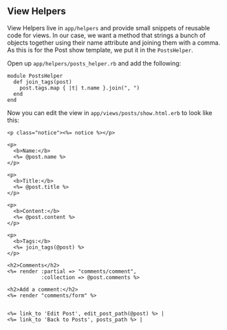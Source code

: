 ## View Helpers

View Helpers live in `app/helpers` and provide small snippets of reusable code for views. In our case, we want a method that strings a bunch of objects together using their name attribute and joining them with a comma. As this is for the Post show template, we put it in the `PostsHelper`.

Open up `app/helpers/posts_helper.rb` and add the following:

	module PostsHelper
	  def join_tags(post)
	    post.tags.map { |t| t.name }.join(", ")
	  end
	end

Now you can edit the view in `app/views/posts/show.html.erb` to look like this:

	<p class="notice"><%= notice %></p>

	<p>
	  <b>Name:</b>
	  <%= @post.name %>
	</p>

	<p>
	  <b>Title:</b>
	  <%= @post.title %>
	</p>

	<p>
	  <b>Content:</b>
	  <%= @post.content %>
	</p>

	<p>
	  <b>Tags:</b>
	  <%= join_tags(@post) %>
	</p>

	<h2>Comments</h2>
	<%= render :partial => "comments/comment",
	           :collection => @post.comments %>

	<h2>Add a comment:</h2>
	<%= render "comments/form" %>


	<%= link_to 'Edit Post', edit_post_path(@post) %> |
	<%= link_to 'Back to Posts', posts_path %> |